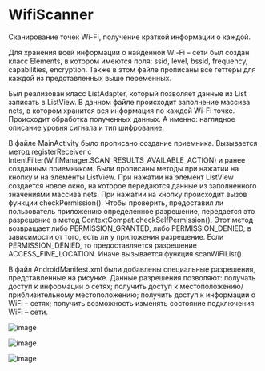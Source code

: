 # WifiScanner
Сканирование точек Wi-Fi, получение краткой информации о каждой.

Для хранения всей информации о найденной Wi-Fi – сети был создан класс Elements, в котором имеются поля: ssid, level, bssid, frequency, capabilities, encryption. Также в этом файле прописаны все геттеры для каждой из представленных выше переменных.

Был реализован класс ListAdapter, который позволяет данные из List записать в ListView. В данном файле происходит заполнение массива nets, в котором хранится вся информация по каждой Wi-Fi точке. Происходит обработка полученных данных. А именно: наглядное описание уровня сигнала и тип шифрование.

В файле MainActivity было прописано создание приемника. Вызывается метод registerReceiver с IntentFilter(WifiManager.SCAN_RESULTS_AVAILABLE_ACTION) и ранее созданным приемником. Были прописаны методы при нажатии на кнопку и на элементы ListView. При нажатии на элемент ListView создается новое окно, на которое передаются данные из заполненного значениями массива nets. При нажатии на кнопку происходит вызов функции checkPermission(). Чтобы проверить, предоставил ли пользователь приложению определенное разрешение, передается это разрешение в метод ContextCompat.checkSelfPermission(). Этот метод возвращает либо PERMISSION_GRANTED, либо PERMISSION_DENIED, в зависимости от того, есть ли у приложения разрешение. Если PERMISSION_DENIED, то предоставляется разрешение ACCESS_FINE_LOCATION. Иначе вызывается функция scanWiFiList().

В файл AndroidManifest.xml были добавлены специальные разрешения, представленные на рисунке. Данные разрешения позволяют: получать доступ к информации о сетях; получить доступ к местоположению/приблизительному местоположению; получить доступ к информации о WiFi – сетях; получить возможность изменять состояние подключения WiFi – сети.

![image](https://github.com/Kattarinea/WifiScanner/assets/65298723/fa718bc5-4252-4565-8fc8-6c024dec6fa8)


![image](https://github.com/Kattarinea/WifiScanner/assets/65298723/baf3c2d7-8a7f-4e54-a957-996995ca53a3)

![image](https://github.com/Kattarinea/WifiScanner/assets/65298723/0491300e-a86a-4c27-94a8-177fbce7a9e2)
